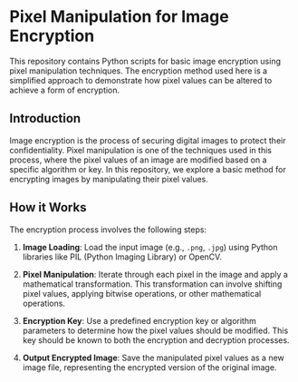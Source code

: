 # Pixel Manipulation for Image Encryption

This repository contains Python scripts for basic image encryption using pixel manipulation techniques. The encryption method used here is a simplified approach to demonstrate how pixel values can be altered to achieve a form of encryption.

## Introduction

Image encryption is the process of securing digital images to protect their confidentiality. Pixel manipulation is one of the techniques used in this process, where the pixel values of an image are modified based on a specific algorithm or key. In this repository, we explore a basic method for encrypting images by manipulating their pixel values.

## How it Works

The encryption process involves the following steps:

1. **Image Loading**: Load the input image (e.g., `.png`, `.jpg`) using Python libraries like PIL (Python Imaging Library) or OpenCV.
   
2. **Pixel Manipulation**: Iterate through each pixel in the image and apply a mathematical transformation. This transformation can involve shifting pixel values, applying bitwise operations, or other mathematical operations.

3. **Encryption Key**: Use a predefined encryption key or algorithm parameters to determine how the pixel values should be modified. This key should be known to both the encryption and decryption processes.

4. **Output Encrypted Image**: Save the manipulated pixel values as a new image file, representing the encrypted version of the original image.

